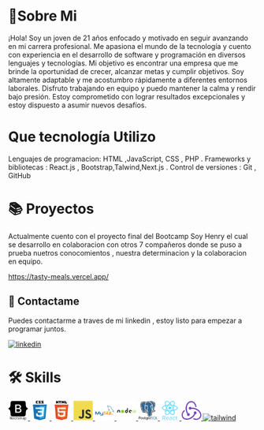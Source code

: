 
# 🚀Sobre Mi  

¡Hola! Soy un joven de 21 años enfocado y motivado en seguir avanzando en mi carrera profesional. Me apasiona el mundo de la tecnología y cuento con experiencia en el desarrollo de software y programación en diversos lenguajes y tecnologías. Mi objetivo es encontrar una empresa que me brinde la oportunidad de crecer, alcanzar metas y cumplir objetivos.
Soy altamente adaptable y me acostumbro rápidamente a diferentes entornos laborales. Disfruto trabajando en equipo y puedo mantener la calma y rendir bajo presión. Estoy comprometido con lograr resultados excepcionales y estoy dispuesto a asumir nuevos desafíos.

# Que tecnología Utilizo 

Lenguajes de programacion: HTML ,JavaScript, CSS , PHP .
Frameworks y bibliotecas : React.js , Bootstrap,Talwind,Next.js .
Control de versiones : Git , GitHub

# 📚 Proyectos 
Actualmente cuento con el proyecto final del Bootcamp Soy Henry el cual se desarrollo en colaboracion con otros 7 compañeros donde se puso a prueba nuetros conocomientos , nuestra determinacion y la colaboracion en equipo.

https://tasty-meals.vercel.app/




## 🔗 Contactame
Puedes contactarme a traves de mi linkedin , estoy listo para empezar a programar juntos.

[![linkedin](https://img.shields.io/badge/linkedin-0A66C2?style=for-the-badge&logo=linkedin&logoColor=white)](https://www.linkedin.com/in/robert-henrry-le%C3%B3n-huaman-bbb044260/)


# 🛠 Skills

<p align="left"> <a href="https://getbootstrap.com" target="_blank" rel="noreferrer"> <img src="https://raw.githubusercontent.com/devicons/devicon/master/icons/bootstrap/bootstrap-plain-wordmark.svg" alt="bootstrap" width="40" height="40"/> </a> <a href="https://www.w3schools.com/css/" target="_blank" rel="noreferrer"> <img src="https://raw.githubusercontent.com/devicons/devicon/master/icons/css3/css3-original-wordmark.svg" alt="css3" width="40" height="40"/> </a> <a href="https://www.w3.org/html/" target="_blank" rel="noreferrer"> <img src="https://raw.githubusercontent.com/devicons/devicon/master/icons/html5/html5-original-wordmark.svg" alt="html5" width="40" height="40"/> </a> <a href="https://developer.mozilla.org/en-US/docs/Web/JavaScript" target="_blank" rel="noreferrer"> <img src="https://raw.githubusercontent.com/devicons/devicon/master/icons/javascript/javascript-original.svg" alt="javascript" width="40" height="40"/> </a> <a href="https://www.mysql.com/" target="_blank" rel="noreferrer"> <img src="https://raw.githubusercontent.com/devicons/devicon/master/icons/mysql/mysql-original-wordmark.svg" alt="mysql" width="40" height="40"/> </a> <a href="https://nodejs.org" target="_blank" rel="noreferrer"> <img src="https://raw.githubusercontent.com/devicons/devicon/master/icons/nodejs/nodejs-original-wordmark.svg" alt="nodejs" width="40" height="40"/> </a> <a href="https://www.postgresql.org" target="_blank" rel="noreferrer"> <img src="https://raw.githubusercontent.com/devicons/devicon/master/icons/postgresql/postgresql-original-wordmark.svg" alt="postgresql" width="40" height="40"/> </a> <a href="https://reactjs.org/" target="_blank" rel="noreferrer"> <img src="https://raw.githubusercontent.com/devicons/devicon/master/icons/react/react-original-wordmark.svg" alt="react" width="40" height="40"/> </a> <a href="https://redux.js.org" target="_blank" rel="noreferrer"> <img src="https://raw.githubusercontent.com/devicons/devicon/master/icons/redux/redux-original.svg" alt="redux" width="40" height="40"/> </a> <a href="https://tailwindcss.com/" target="_blank" rel="noreferrer"> <img src="https://www.vectorlogo.zone/logos/tailwindcss/tailwindcss-icon.svg" alt="tailwind" width="40" height="40"/> </a> </p>
